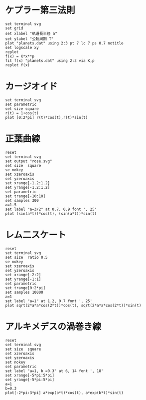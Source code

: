 # ケプラー第三法則
```gnuplot {cmd=true output="html"}
set terminal svg
set grid
set xlabel "軌道長半径 a"
set ylabel "公転周期 T"
plot "planets.dat" using 2:3 pt 7 lc 7 ps 0.7 notitle
set logscale xy
replot
f(x) = K*x**p
fit f(x) "planets.dat" using 2:3 via K,p
replot f(x)
```
# カージオイド
```gnuplot {cmd=true output="html"}
set terminal svg
set parametric
set size square
r(t) = 1+cos(t)
plot [0:2*pi] r(t)*cos(t),r(t)*sin(t)
```
# 正葉曲線
```gnuplot {cmd=true output="html"}
reset
set terminal svg
set output "rose.svg"
set size  square
se nokey
set xzeroaxis
set yzeroaxis 
set xrange[-1.2:1.2]
set yrange[-1.2:1.2] 
set parametric
set trange[-10:10]
set samples 300
a=1.5
set label "a=3/2" at 0.7, 0.9 font ', 25'
plot (sin(a*t))*cos(t), (sin(a*t))*sin(t)
```

# レム二スケート
```gnuplot {cmd=true output="html"}
reset
set terminal svg
set size  ratio 0.5
se nokey
set xzeroaxis
set yzeroaxis 
set xrange[-2:2]
set yrange[-1:1] 
set parametric
set trange[0:2*pi]
set samples 10000
a=1
set label "a=1" at 1.2, 0.7 font ', 25'
plot sqrt(2*a*a*cos(2*t))*cos(t), sqrt(2*a*a*cos(2*t))*sin(t)
```
# アルキメデスの渦巻き線
```gnuplot {cmd=true output="html"}
reset
set terminal svg
set size  square
set xzeroaxis
set yzeroaxis 
set nokey
set parametric
set label "a=1, b =0.3" at 6, 14 font ', 18'
set xrange[-5*pi:5*pi]
set yrange[-5*pi:5*pi]
a=1
b=0.3
plot[-2*pi:3*pi] a*exp(b*t)*cos(t), a*exp(b*t)*sin(t)
```
